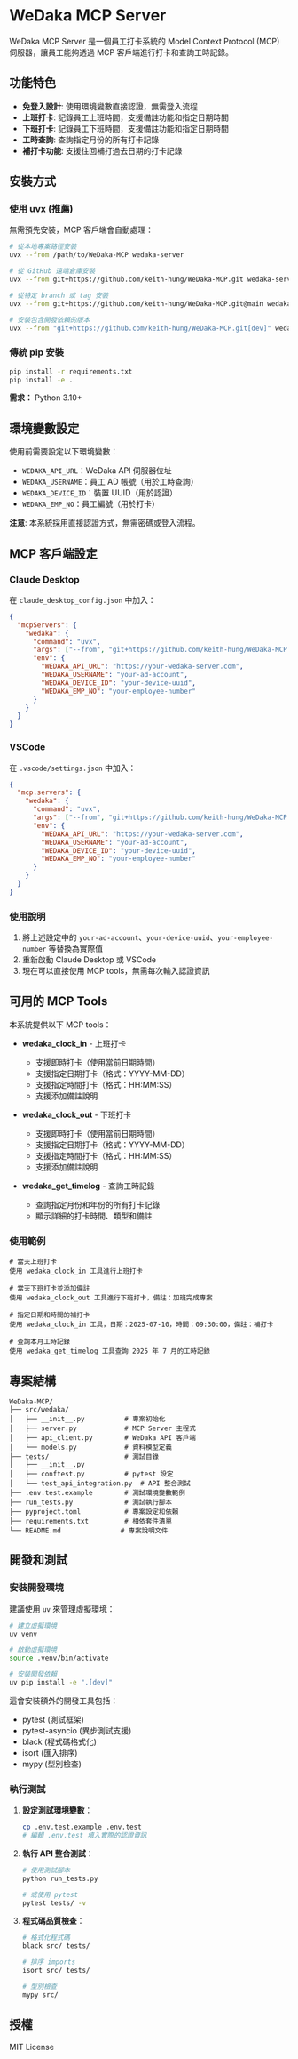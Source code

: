 # WeDaka MCP Server

WeDaka MCP Server 是一個員工打卡系統的 Model Context Protocol (MCP) 伺服器，讓員工能夠透過 MCP 客戶端進行打卡和查詢工時記錄。

## 功能特色

- **免登入設計**: 使用環境變數直接認證，無需登入流程
- **上班打卡**: 記錄員工上班時間，支援備註功能和指定日期時間
- **下班打卡**: 記錄員工下班時間，支援備註功能和指定日期時間  
- **工時查詢**: 查詢指定月份的所有打卡記錄
- **補打卡功能**: 支援往回補打過去日期的打卡記錄

## 安裝方式

### 使用 uvx (推薦)

無需預先安裝，MCP 客戶端會自動處理：

```bash
# 從本地專案路徑安裝
uvx --from /path/to/WeDaka-MCP wedaka-server

# 從 GitHub 遠端倉庫安裝
uvx --from git+https://github.com/keith-hung/WeDaka-MCP.git wedaka-server

# 從特定 branch 或 tag 安裝
uvx --from git+https://github.com/keith-hung/WeDaka-MCP.git@main wedaka-server

# 安裝包含開發依賴的版本
uvx --from "git+https://github.com/keith-hung/WeDaka-MCP.git[dev]" wedaka-server
```

### 傳統 pip 安裝

```bash
pip install -r requirements.txt
pip install -e .
```

**需求：** Python 3.10+

## 環境變數設定

使用前需要設定以下環境變數：
- `WEDAKA_API_URL`：WeDaka API 伺服器位址
- `WEDAKA_USERNAME`：員工 AD 帳號（用於工時查詢）
- `WEDAKA_DEVICE_ID`：裝置 UUID（用於認證）
- `WEDAKA_EMP_NO`：員工編號（用於打卡）

**注意**: 本系統採用直接認證方式，無需密碼或登入流程。

## MCP 客戶端設定

### Claude Desktop

在 `claude_desktop_config.json` 中加入：

```json
{
  "mcpServers": {
    "wedaka": {
      "command": "uvx",
      "args": ["--from", "git+https://github.com/keith-hung/WeDaka-MCP.git", "wedaka-server"],
      "env": {
        "WEDAKA_API_URL": "https://your-wedaka-server.com",
        "WEDAKA_USERNAME": "your-ad-account",
        "WEDAKA_DEVICE_ID": "your-device-uuid",
        "WEDAKA_EMP_NO": "your-employee-number"
      }
    }
  }
}
```

### VSCode

在 `.vscode/settings.json` 中加入：

```json
{
  "mcp.servers": {
    "wedaka": {
      "command": "uvx",
      "args": ["--from", "git+https://github.com/keith-hung/WeDaka-MCP.git", "wedaka-server"],
      "env": {
        "WEDAKA_API_URL": "https://your-wedaka-server.com",
        "WEDAKA_USERNAME": "your-ad-account",
        "WEDAKA_DEVICE_ID": "your-device-uuid",
        "WEDAKA_EMP_NO": "your-employee-number"
      }
    }
  }
}
```

### 使用說明

1. 將上述設定中的 `your-ad-account`、`your-device-uuid`、`your-employee-number` 等替換為實際值
2. 重新啟動 Claude Desktop 或 VSCode
3. 現在可以直接使用 MCP tools，無需每次輸入認證資訊

## 可用的 MCP Tools

本系統提供以下 MCP tools：

- **wedaka_clock_in** - 上班打卡
  - 支援即時打卡（使用當前日期時間）
  - 支援指定日期打卡（格式：YYYY-MM-DD）
  - 支援指定時間打卡（格式：HH:MM:SS）
  - 支援添加備註說明
  
- **wedaka_clock_out** - 下班打卡  
  - 支援即時打卡（使用當前日期時間）
  - 支援指定日期打卡（格式：YYYY-MM-DD）
  - 支援指定時間打卡（格式：HH:MM:SS）
  - 支援添加備註說明
  
- **wedaka_get_timelog** - 查詢工時記錄
  - 查詢指定月份和年份的所有打卡記錄
  - 顯示詳細的打卡時間、類型和備註

### 使用範例

```
# 當天上班打卡
使用 wedaka_clock_in 工具進行上班打卡

# 當天下班打卡並添加備註
使用 wedaka_clock_out 工具進行下班打卡，備註：加班完成專案

# 指定日期和時間的補打卡
使用 wedaka_clock_in 工具，日期：2025-07-10，時間：09:30:00，備註：補打卡

# 查詢本月工時記錄
使用 wedaka_get_timelog 工具查詢 2025 年 7 月的工時記錄
```


## 專案結構

```
WeDaka-MCP/
├── src/wedaka/
│   ├── __init__.py          # 專案初始化
│   ├── server.py            # MCP Server 主程式
│   ├── api_client.py        # WeDaka API 客戶端
│   └── models.py            # 資料模型定義
├── tests/                   # 測試目錄
│   ├── __init__.py
│   ├── conftest.py          # pytest 設定
│   └── test_api_integration.py  # API 整合測試
├── .env.test.example        # 測試環境變數範例
├── run_tests.py             # 測試執行腳本
├── pyproject.toml           # 專案設定和依賴
├── requirements.txt         # 相依套件清單
└── README.md               # 專案說明文件
```

## 開發和測試

### 安裝開發環境

建議使用 `uv` 來管理虛擬環境：

```bash
# 建立虛擬環境
uv venv

# 啟動虛擬環境
source .venv/bin/activate

# 安裝開發依賴
uv pip install -e ".[dev]"
```

這會安裝額外的開發工具包括：
- pytest (測試框架)
- pytest-asyncio (異步測試支援)
- black (程式碼格式化)
- isort (匯入排序)
- mypy (型別檢查)

### 執行測試

1. **設定測試環境變數**：
   ```bash
   cp .env.test.example .env.test
   # 編輯 .env.test 填入實際的認證資訊
   ```

2. **執行 API 整合測試**：
   ```bash
   # 使用測試腳本
   python run_tests.py
   
   # 或使用 pytest
   pytest tests/ -v
   ```

3. **程式碼品質檢查**：
   ```bash
   # 格式化程式碼
   black src/ tests/
   
   # 排序 imports
   isort src/ tests/
   
   # 型別檢查
   mypy src/
   ```

## 授權

MIT License

